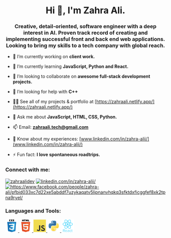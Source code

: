 <h1 align="center">Hi 👋, I'm Zahra Ali.</h1>
<h3 align="center">Creative, detail-oriented, software engineer with a deep interest in AI. Proven track record of creating and implementing successful front and back end web applications. Looking to bring my skills to a tech company with global reach.</h3>

- 🔭 I’m currently working on **client work.**

- 🌱 I’m currently learning **JavaScript, Python and React.**

- 👯 I’m looking to collaborate on **awesome full-stack development projects.**

- 🤝 I’m looking for help with **C++**

- 👩‍💻 See all of my projects & portfolio at [https://zahraali.netlify.app/](https://zahraali.netlify.app/)

- 💬 Ask me about **JavaScript, HTML, CSS, Python.**

- 📫 Email: **zahraali.tech@gmail.com**

- 📄 Know about my experiences: [www.linkedin.com/in/zahra-alii/](www.linkedin.com/in/zahra-alii/)

- ⚡ Fun fact: **I love spontaneous roadtrips.**

<h3 align="left">Connect with me:</h3>
<p align="left">
<a href="https://twitter.com/zahraalidev" target="blank"><img align="center" src="https://raw.githubusercontent.com/rahuldkjain/github-profile-readme-generator/master/src/images/icons/Social/twitter.svg" alt="zahraalidev" height="30" width="40" /></a>
<a href="https://linkedin.com/in/linkedin.com/in/zahra-alii/" target="blank"><img align="center" src="https://raw.githubusercontent.com/rahuldkjain/github-profile-readme-generator/master/src/images/icons/Social/linked-in-alt.svg" alt="linkedin.com/in/zahra-alii/" height="30" width="40" /></a>
<a href="https://fb.com/https://www.facebook.com/people/zahra-ali/pfbid033xc7d22xe5abddf7uzykaqatv5lipnanvhqkq3sfktdxficggfef8xk2tpna9ryel/" target="blank"><img align="center" src="https://raw.githubusercontent.com/rahuldkjain/github-profile-readme-generator/master/src/images/icons/Social/facebook.svg" alt="https://www.facebook.com/people/zahra-ali/pfbid033xc7d22xe5abddf7uzykaqatv5lipnanvhqkq3sfktdxficggfef8xk2tpna9ryel/" height="30" width="40" /></a>
</p>

<h3 align="left">Languages and Tools:</h3>
<p align="left"> <a href="https://www.w3schools.com/css/" target="_blank" rel="noreferrer"> <img src="https://raw.githubusercontent.com/devicons/devicon/master/icons/css3/css3-original-wordmark.svg" alt="css3" width="40" height="40"/> </a> <a href="https://www.w3.org/html/" target="_blank" rel="noreferrer"> <img src="https://raw.githubusercontent.com/devicons/devicon/master/icons/html5/html5-original-wordmark.svg" alt="html5" width="40" height="40"/> </a> <a href="https://developer.mozilla.org/en-US/docs/Web/JavaScript" target="_blank" rel="noreferrer"> <img src="https://raw.githubusercontent.com/devicons/devicon/master/icons/javascript/javascript-original.svg" alt="javascript" width="40" height="40"/> </a> <a href="https://www.python.org" target="_blank" rel="noreferrer"> <img src="https://raw.githubusercontent.com/devicons/devicon/master/icons/python/python-original.svg" alt="python" width="40" height="40"/> </a> <a href="https://reactjs.org/" target="_blank" rel="noreferrer"> <img src="https://raw.githubusercontent.com/devicons/devicon/master/icons/react/react-original-wordmark.svg" alt="react" width="40" height="40"/> </a> </p>
